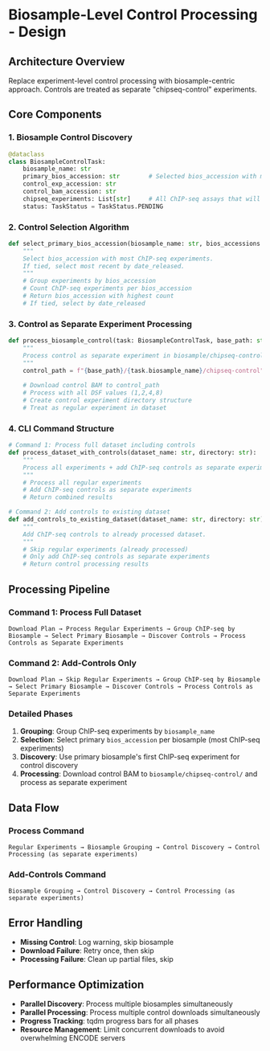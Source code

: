# Biosample-Level Control Processing - Design

## Architecture Overview

Replace experiment-level control processing with biosample-centric approach. Controls are treated as separate "chipseq-control" experiments.

## Core Components

### 1. Biosample Control Discovery
```python
@dataclass
class BiosampleControlTask:
    biosample_name: str
    primary_bios_accession: str        # Selected bios_accession with most ChIP-seq
    control_exp_accession: str
    control_bam_accession: str
    chipseq_experiments: List[str]     # All ChIP-seq assays that will use this control
    status: TaskStatus = TaskStatus.PENDING
```

### 2. Control Selection Algorithm
```python
def select_primary_bios_accession(biosample_name: str, bios_accessions: List[str]) -> str:
    """
    Select bios_accession with most ChIP-seq experiments.
    If tied, select most recent by date_released.
    """
    # Group experiments by bios_accession
    # Count ChIP-seq experiments per bios_accession
    # Return bios_accession with highest count
    # If tied, select by date_released
```

### 3. Control as Separate Experiment Processing
```python
def process_biosample_control(task: BiosampleControlTask, base_path: str):
    """
    Process control as separate experiment in biosample/chipseq-control/.
    """
    control_path = f"{base_path}/{task.biosample_name}/chipseq-control"
    
    # Download control BAM to control_path
    # Process with all DSF values (1,2,4,8)
    # Create control experiment directory structure
    # Treat as regular experiment in dataset
```

### 4. CLI Command Structure
```python
# Command 1: Process full dataset including controls
def process_dataset_with_controls(dataset_name: str, directory: str):
    """
    Process all experiments + add ChIP-seq controls as separate experiments.
    """
    # Process all regular experiments
    # Add ChIP-seq controls as separate experiments
    # Return combined results

# Command 2: Add controls to existing dataset
def add_controls_to_existing_dataset(dataset_name: str, directory: str):
    """
    Add ChIP-seq controls to already processed dataset.
    """
    # Skip regular experiments (already processed)
    # Only add ChIP-seq controls as separate experiments
    # Return control processing results
```

## Processing Pipeline

### Command 1: Process Full Dataset
```
Download Plan → Process Regular Experiments → Group ChIP-seq by Biosample → Select Primary Biosample → Discover Controls → Process Controls as Separate Experiments
```

### Command 2: Add-Controls Only
```
Download Plan → Skip Regular Experiments → Group ChIP-seq by Biosample → Select Primary Biosample → Discover Controls → Process Controls as Separate Experiments
```

### Detailed Phases
1. **Grouping**: Group ChIP-seq experiments by `biosample_name`
2. **Selection**: Select primary `bios_accession` per biosample (most ChIP-seq experiments)
3. **Discovery**: Use primary biosample's first ChIP-seq experiment for control discovery
4. **Processing**: Download control BAM to `biosample/chipseq-control/` and process as separate experiment

## Data Flow

### Process Command
```
Regular Experiments → Biosample Grouping → Control Discovery → Control Processing (as separate experiments)
```

### Add-Controls Command
```
Biosample Grouping → Control Discovery → Control Processing (as separate experiments)
```

## Error Handling

- **Missing Control**: Log warning, skip biosample
- **Download Failure**: Retry once, then skip
- **Processing Failure**: Clean up partial files, skip

## Performance Optimization

- **Parallel Discovery**: Process multiple biosamples simultaneously
- **Parallel Processing**: Process multiple control downloads simultaneously
- **Progress Tracking**: tqdm progress bars for all phases
- **Resource Management**: Limit concurrent downloads to avoid overwhelming ENCODE servers
